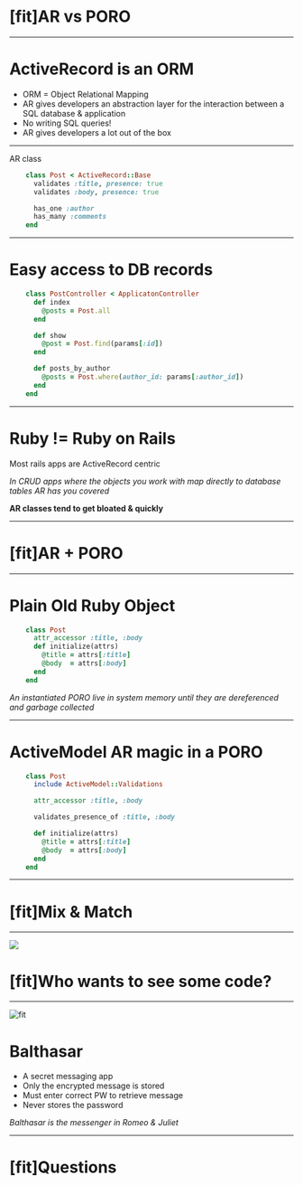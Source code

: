 # [fit]AR vs PORO

___

# ActiveRecord is an ORM

* ORM = Object Relational Mapping
* AR gives developers an abstraction layer for the interaction between a SQL database & application
* No writing SQL queries!
* AR gives developers a lot out of the box

___

AR class

```ruby
    class Post < ActiveRecord::Base
      validates :title, presence: true
      validates :body, presence: true

      has_one :author
      has_many :comments
    end
```

___

# Easy access to DB records
```ruby
    class PostController < ApplicatonController
      def index
        @posts = Post.all
      end

      def show
        @post = Post.find(params[:id])
      end

      def posts_by_author
        @posts = Post.where(author_id: params[:author_id])
      end
    end
```

---

# Ruby != Ruby on Rails

Most rails apps are ActiveRecord centric

*In CRUD apps where the objects you work with map directly to database tables AR has you covered*

__AR classes tend to get bloated & quickly__

---

# [fit]AR + PORO

___

# Plain Old Ruby Object
```ruby
    class Post
      attr_accessor :title, :body
      def initialize(attrs)
        @title = attrs[:title]
        @body  = attrs[:body]
      end
    end
```
*An instantiated PORO live in system memory until they are dereferenced and garbage collected*
___

# ActiveModel AR magic in a PORO
```ruby
    class Post
      include ActiveModel::Validations

      attr_accessor :title, :body

      validates_presence_of :title, :body

      def initialize(attrs)
        @title = attrs[:title]
        @body  = attrs[:body]
      end
    end
```

___

# [fit]Mix & Match

___

![](http://images4.alphacoders.com/227/227454.jpg)
# [fit]Who wants to see some code?

---

![fit](http://upload.wikimedia.org/wikipedia/commons/6/6f/Romeo_Juliet.jpg)

# Balthasar
* A secret messaging app
* Only the encrypted message is stored
* Must enter correct PW to retrieve message
* Never stores the password

*Balthasar is the messenger in Romeo & Juliet*

___

# [fit]Questions
